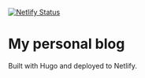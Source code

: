 [![Netlify Status](https://api.netlify.com/api/v1/badges/64876427-701d-473a-a844-cdba1ed708a4/deploy-status)](https://app.netlify.com/sites/dteslya/deploys)
# My personal blog
Built with Hugo and deployed to Netlify.